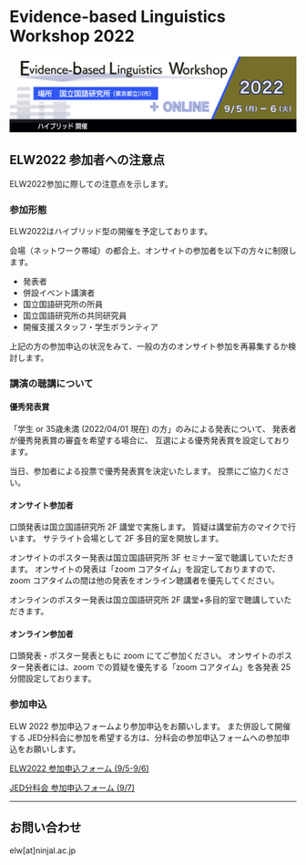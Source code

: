 # Evidence-based Linguistics Workshop 2022
![ELW_LOGO.png](ELW_LOGO.png)

## ELW2022 参加者への注意点

ELW2022参加に際しての注意点を示します。

### 参加形態

ELW2022はハイブリッド型の開催を予定しております。

会場（ネットワーク帯域）の都合上、オンサイトの参加者を以下の方々に制限します。
- 発表者
- 併設イベント講演者
- 国立国語研究所の所員
- 国立国語研究所の共同研究員
- 開催支援スタッフ・学生ボランティア

上記の方の参加申込の状況をみて、一般の方のオンサイト参加を再募集するか検討します。

### 講演の聴講について

#### 優秀発表賞

「学生 or 35歳未満 (2022/04/01 現在) の方」のみによる発表について、
発表者が優秀発表賞の審査を希望する場合に、
互選による優秀発表賞を設定しております。

当日、参加者による投票で優秀発表賞を決定いたします。
投票にご協力ください。

#### オンサイト参加者

口頭発表は国立国語研究所 2F 講堂で実施します。
質疑は講堂前方のマイクで行います。
サテライト会場として 2F 多目的室を開放します。

オンサイトのポスター発表は国立国語研究所 3F セミナー室で聴講していただきます。
オンサイトの発表は「zoom コアタイム」を設定しておりますので、zoom コアタイムの間は他の発表をオンライン聴講者を優先してください。

オンラインのポスター発表は国立国語研究所 2F 講堂+多目的室で聴講していただきます。

#### オンライン参加者

口頭発表・ポスター発表ともに zoom にてご参加ください。
オンサイトのポスター発表者には、zoom での質疑を優先する「zoom コアタイム」を各発表 25分間設定しております。

### 参加申込

ELW 2022 参加申込フォームより参加申込をお願いします。
また併設して開催する JED分科会に参加を希望する方は、分科会の参加申込フォームへの参加申込をお願いします。

[ELW2022 参加申込フォーム (9/5-9/6)]()

[JED分科会 参加申込フォーム (9/7)]()

---

## お問い合わせ

elw[at]ninjal.ac.jp
